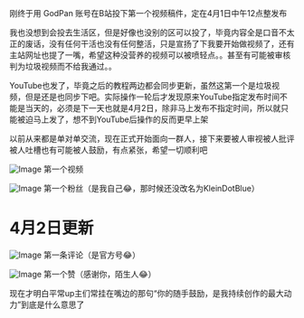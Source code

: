 <!-- ##{"timestamp":1680310440}## -->

刚终于用 GodPan 账号在B站投下第一个视频稿件，定在4月1日中午12点整发布

我也没想到会投去生活区，但是好像也没别的区可以投了，毕竟内容全是口音不太正的废话，没有任何干活也没有任何整活，只是宣扬了下我要开始做视频了，还有主站网址也提了一嘴，希望这种没营养的视频可以被喷轻点。。甚至有可能被审核判为垃圾视频而不给我通过。。

YouTube也发了，毕竟之后的教程两边都会同步更新，虽然这第一个是垃圾视频，但是还是也同步下吧。实际操作一轮后才发现原来YouTube指定发布时间不能是当天的，必须是下一天也就是4月2日，除非马上发布不指定时间，所以就只能被迫马上发了，想不到YouTube后操作的反而更早上架

以前从来都是单对单交流，现在正式开始面向一群人，接下来要被人审视被人批评被人吐槽也有可能被人鼓励，有点紧张，希望一切顺利吧

![Image](https://github.com/user-attachments/assets/c7987431-b80c-4212-b79c-16a10b365828)
第一个视频

![Image](https://github.com/user-attachments/assets/3ae30489-4557-4db1-8823-ff36daa12de3)
第一个粉丝（是我自己😂，那时候还没改名为KleinDotBlue）

# 4月2日更新

![Image](https://github.com/user-attachments/assets/0ff58329-e56d-4d84-bc59-7d1fe94a5d3e)
第一条评论（是官方号😂）

![Image](https://github.com/user-attachments/assets/c637cb80-18d0-44e2-b76c-4636b882f7dc)
第一个赞（感谢你，陌生人😂）

现在才明白平常up主们常挂在嘴边的那句“你的随手鼓励，是我持续创作的最大动力”到底是什么意思了